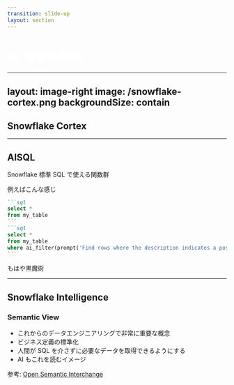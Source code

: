 ```yaml
---
transition: slide-up
layout: section
---
```


# AI 関連の機能

<style>
h1 {
    color: #ffffff;
}
</style>

---
layout: image-right
image: /snowflake-cortex.png
backgroundSize: contain
---

## Snowflake Cortex


---

## AISQL

Snowflake 標準 SQL で使える関数群

例えばこんな感じ

````md magic-move
```sql
select *
from my_table
```
```sql
select *
from my_table
where ai_filter(prompt('Find rows where the description indicates a positive sentiment'))
```
````

<v-click>
もはや黒魔術
</v-click>

---

## Snowflake Intelligence

### Semantic View

- これからのデータエンジニアリングで非常に重要な概念
- ビジネス定義の標準化
- 人間が SQL を介さずに必要なデータを取得できるようにする
- AI もこれを読むイメージ

<div v-click class="mt-4">
参考: <a href="https://www.snowflake.com/ja/blog/open-semantic-interchange-ai-standard/" target="_blank">Open Semantic Interchange</a>
</div>

<style>
h2 {
    margin-bottom: 1rem;
}
h3 {
    margin-bottom: 1rem;
}
</style>
